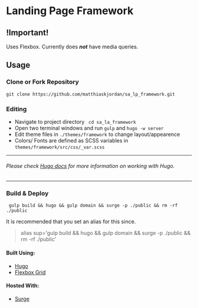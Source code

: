 # Landing Page Framework

## !Important!
Uses Flexbox. Currently does ***not*** have media queries.

## Usage

### Clone or Fork Repository
`git clone https://github.com/matthiaskjordan/sa_lp_framework.git`

### Editing
- Navigate to project directory ` cd sa_la_framework`
- Open two terminal windows and run `gulp` and `hugo -w server`
- Edit theme files in `./themes/framework` to change layout/appearence
- Colors/ Fonts are defined as SCSS variables in `themes/framework/src/css/_var.scss`

---
###### Please check [Hugo docs](https://gohugo.io/overview/introduction/) for more information on working with Hugo.
---

### Build & Deploy
` gulp build && hugo && gulp domain && surge -p ./public && rm -rf ./public`

It is recommended that you set an alias for this since.

> alias sup='gulp build && hugo && gulp domain && surge -p ./public && rm -rf ./public'


#### Built Using:
- [Hugo](https://gohugo.io)
- [Flexbox Grid](http://flexboxgrid.com)

#### Hosted With:
- [Surge](https://surge.sh)
